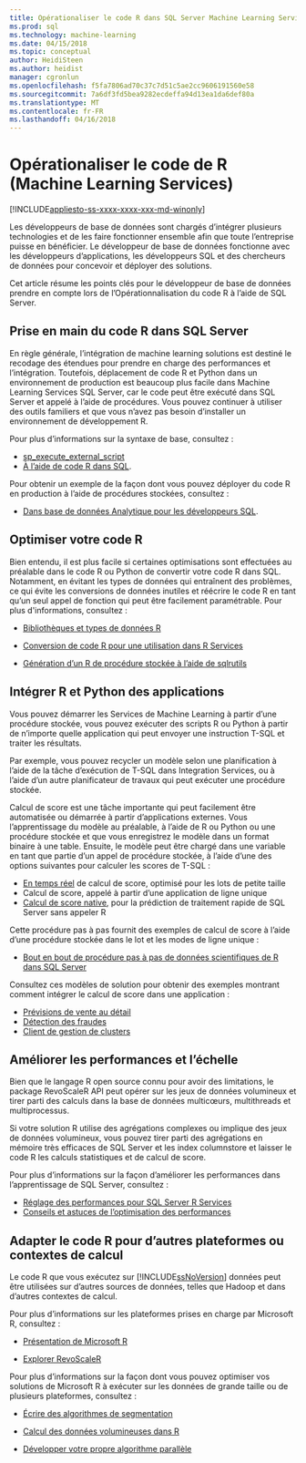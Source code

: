 ```yaml
---
title: Opérationaliser le code R dans SQL Server Machine Learning Services | Documents Microsoft
ms.prod: sql
ms.technology: machine-learning
ms.date: 04/15/2018
ms.topic: conceptual
author: HeidiSteen
ms.author: heidist
manager: cgronlun
ms.openlocfilehash: f5fa7806ad70c37c7d51c5ae2cc9606191560e58
ms.sourcegitcommit: 7a6df3fd5bea9282ecdeffa94d13ea1da6def80a
ms.translationtype: MT
ms.contentlocale: fr-FR
ms.lasthandoff: 04/16/2018
---
```

# <a name="operationalize-r-code-machine-learning-services"></a>Opérationaliser le code de R (Machine Learning Services)
[!INCLUDE[appliesto-ss-xxxx-xxxx-xxx-md-winonly](../../includes/appliesto-ss-xxxx-xxxx-xxx-md-winonly.md)]

Les développeurs de base de données sont chargés d’intégrer plusieurs technologies et de les faire fonctionner ensemble afin que toute l’entreprise puisse en bénéficier. Le développeur de base de données fonctionne avec les développeurs d’applications, les développeurs SQL et des chercheurs de données pour concevoir et déployer des solutions.

Cet article résume les points clés pour le développeur de base de données prendre en compte lors de l’Opérationnalisation du code R à l’aide de SQL Server.

## <a name="get-started-with-r-code-in-sql-server"></a>Prise en main du code R dans SQL Server

En règle générale, l’intégration de machine learning solutions est destiné le recodage des étendues pour prendre en charge des performances et l’intégration. Toutefois, déplacement de code R et Python dans un environnement de production est beaucoup plus facile dans Machine Learning Services SQL Server, car le code peut être exécuté dans SQL Server et appelé à l’aide de procédures. Vous pouvez continuer à utiliser des outils familiers et que vous n’avez pas besoin d’installer un environnement de développement R. 

Pour plus d’informations sur la syntaxe de base, consultez :

+ [sp_execute_external_script](../../relational-databases/system-stored-procedures/sp-execute-external-script-transact-sql.md)
+ [À l’aide de code R dans SQL](../../advanced-analytics/tutorials/rtsql-using-r-code-in-transact-sql-quickstart.md).

Pour obtenir un exemple de la façon dont vous pouvez déployer du code R en production à l’aide de procédures stockées, consultez :

+ [Dans base de données Analytique pour les développeurs SQL](../../advanced-analytics/tutorials/sqldev-in-database-r-for-sql-developers.md).

## <a name="optimize-your-r-code"></a>Optimiser votre code R

Bien entendu, il est plus facile si certaines optimisations sont effectuées au préalable dans le code R ou Python de convertir votre code R dans SQL. Notamment, en évitant les types de données qui entraînent des problèmes, ce qui évite les conversions de données inutiles et réécrire le code R en tant qu’un seul appel de fonction qui peut être facilement paramétrable. Pour plus d'informations, consultez :

+ [Bibliothèques et types de données R](r-libraries-and-data-types.md)

+ [Conversion de code R pour une utilisation dans R Services](converting-r-code-for-use-in-sql-server.md)

+ [Génération d’un R de procédure stockée à l’aide de sqlrutils](generating-an-r-stored-procedure-for-r-code-using-the-sqlrutils-package.md)

## <a name="integrate-r-and-python-with-applications"></a>Intégrer R et Python des applications

Vous pouvez démarrer les Services de Machine Learning à partir d’une procédure stockée, vous pouvez exécuter des scripts R ou Python à partir de n’importe quelle application qui peut envoyer une instruction T-SQL et traiter les résultats.

Par exemple, vous pouvez recycler un modèle selon une planification à l’aide de la tâche d’exécution de T-SQL dans Integration Services, ou à l’aide d’un autre planificateur de travaux qui peut exécuter une procédure stockée.

Calcul de score est une tâche importante qui peut facilement être automatisée ou démarrée à partir d’applications externes. Vous l’apprentissage du modèle au préalable, à l’aide de R ou Python ou une procédure stockée et que vous enregistrez le modèle dans un format binaire à une table. Ensuite, le modèle peut être chargé dans une variable en tant que partie d’un appel de procédure stockée, à l’aide d’une des options suivantes pour calculer les scores de T-SQL :

+ [En temps réel](../real-time-scoring.md) de calcul de score, optimisé pour les lots de petite taille
+ Calcul de score, appelé à partir d’une application de ligne unique
+ [Calcul de score native](../sql-native-scoring.md), pour la prédiction de traitement rapide de SQL Server sans appeler R

Cette procédure pas à pas fournit des exemples de calcul de score à l’aide d’une procédure stockée dans le lot et les modes de ligne unique :

+ [Bout en bout de procédure pas à pas de données scientifiques de R dans SQL Server](../tutorials/walkthrough-data-science-end-to-end-walkthrough.md)

Consultez ces modèles de solution pour obtenir des exemples montrant comment intégrer le calcul de score dans une application :

+ [Prévisions de vente au détail](https://github.com/Microsoft/SQL-Server-R-Services-Samples/blob/master/RetailForecasting/Introduction.md)
+ [Détection des fraudes](https://github.com/Microsoft/SQL-Server-R-Services-Samples/blob/master/FraudDetection/Introduction.md)
+ [Client de gestion de clusters](https://github.com/Microsoft/sql-server-samples/tree/master/samples/features/r-services/getting-started/customer-clustering)

## <a name="boost-performance-and-scale"></a>Améliorer les performances et l’échelle

Bien que le langage R open source connu pour avoir des limitations, le package RevoScaleR API peut opérer sur les jeux de données volumineux et tirer parti des calculs dans la base de données multicœurs, multithreads et multiprocessus.

Si votre solution R utilise des agrégations complexes ou implique des jeux de données volumineux, vous pouvez tirer parti des agrégations en mémoire très efficaces de SQL Server et les index columnstore et laisser le code R les calculs statistiques et de calcul de score.

Pour plus d’informations sur la façon d’améliorer les performances dans l’apprentissage de SQL Server, consultez :

+ [Réglage des performances pour SQL Server R Services](../../advanced-analytics/r/sql-server-r-services-performance-tuning.md)
+ [Conseils et astuces de l’optimisation des performances](https://gallery.cortanaintelligence.com/Tutorial/SQL-Server-Optimization-Tips-and-Tricks-for-Analytics-Services)

## <a name="adapt-r-code-for-other-platforms-or-compute-contexts"></a>Adapter le code R pour d’autres plateformes ou contextes de calcul

Le code R que vous exécutez sur [!INCLUDE[ssNoVersion](../../includes/ssnoversion-md.md)] données peut être utilisées sur d’autres sources de données, telles que Hadoop et dans d’autres contextes de calcul.

Pour plus d’informations sur les plateformes prises en charge par Microsoft R, consultez :

+ [Présentation de Microsoft R](https://docs.microsoft.com/r-server/)

+ [Explorer RevoScaleR](https://docs.microsoft.com/r-server/r/tutorial-r-to-revoscaler)

Pour plus d’informations sur la façon dont vous pouvez optimiser vos solutions de Microsoft R à exécuter sur les données de grande taille ou de plusieurs plateformes, consultez :

+ [Écrire des algorithmes de segmentation](https://docs.microsoft.com/r-server/r/how-to-developer-write-chunking-algorithms)

+ [Calcul des données volumineuses dans R](https://docs.microsoft.com/r-server/r/tutorial-large-data-tips)

+ [Développer votre propre algorithme parallèle](https://docs.microsoft.com/r-server/r-reference/revopemar/pemar)

